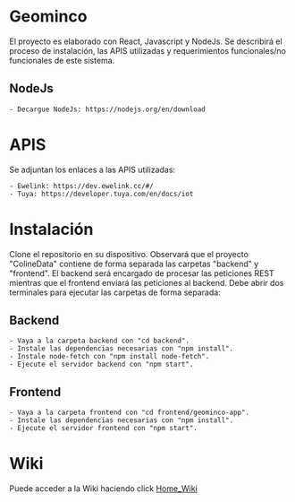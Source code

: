 # Geominco

El proyecto es elaborado con React, Javascript y NodeJs. Se describirá el proceso de instalación, las APIS utilizadas y requerimientos funcionales/no funcionales de este sistema.

## NodeJs

    - Decargue NodeJs: https://nodejs.org/en/download

# APIS

Se adjuntan los enlaces a las APIS utilizadas:

    - Ewelink: https://dev.ewelink.cc/#/
    - Tuya: https://developer.tuya.com/en/docs/iot

# Instalación

Clone el repositorio en su dispositivo. Observará que el proyecto "ColineData" contiene de forma separada las carpetas "backend" y "frontend". El backend será encargado de procesar las peticiones REST mientras que el frontend enviará las peticiones al backend. Debe abrir dos terminales para ejecutar las carpetas de forma separada:

## Backend

    - Vaya a la carpeta backend con "cd backend".
    - Instale las dependencias necesarias con "npm install".
    - Instale node-fetch con "npm install node-fetch".
    - Ejecute el servidor backend con "npm start".

## Frontend

    - Vaya a la carpeta frontend con "cd frontend/geominco-app".
    - Instale las dependencias necesarias con "npm install".
    - Ejecute el servidor frontend con "npm start".

# Wiki

Puede acceder a la Wiki haciendo click [Home_Wiki](https://github.com/yzh02U/ColineData/wiki)
